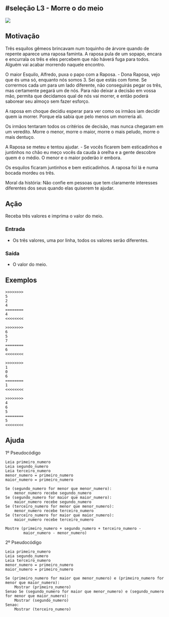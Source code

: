 ## #seleção L3 - Morre o do meio

[](solver.c)
![](__capa.jpg)

## Motivação

Três esquilos gêmeos brincavam num toquinho de árvore quando de repente aparece uma raposa faminta. A raposa pula de um sopapo, encara e encurrala os três e eles percebem que não háverá fuga para todos. Alguém vai acabar morrendo naquele encontro.

O maior Esquilo, Alfredo, puxa o papo com a Raposa.
\- Dona Raposa, vejo que és uma só, enquanto nós somos 3. Sei que estás com fome. Se corrermos cada um para um lado diferente, não conseguirás pegar os três, mas certamente pegará um de nós. Para não deixar a decisão em vossa mão, permita que decidamos qual de nós vai morrer, e então poderá saborear seu almoço sem fazer esforço.

A raposa em choque decidiu esperar para ver como os irmãos iam decidir quem ia morrer. Porque ela sabia que pelo menos um morreria ali.

Os irmãos tentaram todos os critérios de decisão, mas nunca chegaram em um veredito. Morre o menor, morre o maior, morre o mais peludo, morre o mais dentuço.

A Raposa se meteu e tentou ajudar.
\- Se vocês ficarem bem esticadinhos e juntinhos no chão eu meço vocês da cauda à orelha e a gente descobre quem é o médio. O menor e o maior poderão ir embora.

Os esquilos ficaram juntinhos e bem esticadinhos. A raposa foi lá e numa bocada mordeu os três.

Moral da história: Não confie em pessoas que tem claramente interesses diferentes dos seus quando elas quiserem te ajudar.

## Ação

Receba três valores e imprima o valor do meio.

### Entrada

* Os três valores, uma por linha, todos os valores serão diferentes.

### Saída

* O valor do meio.

## Exemplos

```
>>>>>>>>
5
2
4
========
4
<<<<<<<<

>>>>>>>>
6
5
7
========
6
<<<<<<<<

>>>>>>>>
1
0
6
========
1
<<<<<<<<

>>>>>>>>
4
6
5
========
5
<<<<<<<<
```

## Ajuda

1º Pseudocódigo
```
Leia primeiro_numero
Leia segundo_numero
Leia terceiro_numero
menor_numero = primeiro_numero
maior_numero = primeiro_numero

Se (segundo_numero for menor que menor_numero):
    menor_numero recebe segundo_numero
Se (segundo_numero for maior que maior_numero):
    maior_numero recebe segundo_numero
Se (terceiro_numero for menor que menor_numero):
    menor_numero recebe terceiro_numero
Se (terceiro_numero for maior que maior_numero):
    maior_numero recebe terceiro_numero
    
Mostre (primeiro_numero + segundo_numero + terceiro_numero - 
        maior_numero - menor_numero)
``` 

2º Pseudocódigo

``` 
Leia primeiro_numero
Leia segundo_numero
Leia terceiro_numero
menor_numero = primeiro_numero
maior_numero = primeiro_numero

Se (primeiro_numero for maior que menor_numero) e (primeiro_numero for menor que maior_numero):
    Mostrar (primeiro_numero)
Senao Se (segundo_numero for maior que menor_numero) e (segundo_numero for menor que maior_numero):
    Mostrar (segundo_numero)
Senao:
    Mostrar (terceiro_numero)
``` 